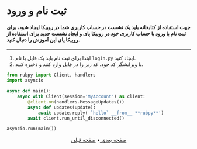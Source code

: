 # ثبت نام و ورود
#### جهت استفاده از کتابخانه باید یک نشست در حساب کاربری شما در روبیکا ایجاد شود، برای ثبت نام یا ورود با حساب کاربری خود در روبیکا پای و ایجاد نشست جدید برای استفاده از روبیکا پای این آموزش را دنبال کنید.
___

1. ابتدا برای ثبت نام باید یک فایل با نام ``login.py`` ایجاد کنید.
2. با ویرایشگر کد خود، کد زیر را در فایل وارد کنید و ذخیره کنید.
```python
from rubpy import Client, handlers
import asyncio

async def main():
    async with Client(session='MyAccount') as client:
        @client.on(handlers.MessageUpdates())
        async def updates(update):
            await update.reply('`hello` __from__ **rubpy**')
        await client.run_until_disconnected()

asyncio.run(main())
```
<p align="center">
    <a href="https://github.com/shayanheidari01/rubika/blob/master/docs/Handling-Updates.md">
        صفحه بعدی
    </a>
  •
  <a href="https://github.com/shayanheidari01/rubika/blob/master/docs/Project-Setup.md">
        صفحه قبلی
    </a>
</p>
